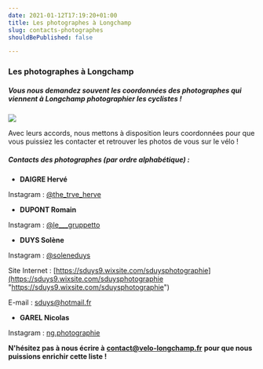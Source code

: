 ```yaml
---
date: 2021-01-12T17:19:20+01:00
title: Les photographes à Longchamp
slug: contacts-photographes
shouldBePublished: false

---
```

### Les photographes à Longchamp

##### Vous nous demandez souvent les coordonnées des photographes qui viennent à Longchamp photographier les cyclistes !

![](/media/photographe-banniere-1500x500px.png)

Avec leurs accords, nous mettons à disposition leurs coordonnées pour que vous puissiez les contacter et retrouver les photos de vous sur le vélo !

##### **Contacts des photographes (par ordre alphabétique) :**

* **DAIGRE Hervé**

Instagram : [@the_trve_herve](https://www.instagram.com/the_trve_herve/)

* **DUPONT Romain**

Instagram : [@le___gruppetto](https://www.instagram.com/le___gruppetto/)

* **DUYS Solène**

Instagram : [@soleneduys](https://www.instagram.com/soleneduys/)

Site Internet : [https://sduys9.wixsite.com/sduysphotographie](https://sduys9.wixsite.com/sduysphotographie "https://sduys9.wixsite.com/sduysphotographie")

E-mail : sduys@hotmail.fr

* **GAREL Nicolas**

Instagram : [ng.photographie](https://www.instagram.com/ng.photographie/)

**N'hésitez pas à nous écrire à** [**contact@velo-longchamp.fr**](mailto:contact@velo-longchamp.fr?subject=%5BBlog%5D) **pour que nous puissions enrichir cette liste !**
